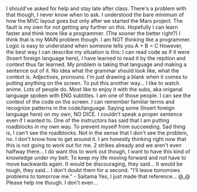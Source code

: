 I should've asked for help and stay late after class. There's a problem with that though, I never know when to ask.
I understood the bare minimum of how the MVC layout goes but only after we started the Mars project.
The fault is my own for not getting any further on this.
Hopefully I can learn faster and think more like a programmer. (The sooner the better right?)
I think that is my MAIN problem though. I am NOT thinking like a programmer.
Logic is easy to understand when someone tells you A + B = C
However, the best way I can describe my situation is this: I can read code as if it were (Insert foreign language here), I have learned to read it by the repition and context thus far learned. My problem is taking that language and making a sentence out of it. No idea what the grammar should look like, what the context is. Adjectives, pronouns. I'm just drawing a blank when it comes to putting anything on the screen. To put this another way... I like to watch anime. Lots of people do. Most like to enjoy it with the subs, aka origanal language spoken with ENG subtitles. I am one of those people. I can see the context of the code on the screen. I can remember familiar terms and recognize patterns in the code/language. Saying some (Insert foreign language here) on my own, NO DICE. I couldn't speak a proper sentence even if I wanted to.
One of the instructors has said that I am putting roadblocks in my own way. To prevent myself from succeeding.
Sad thing is, I can't see the roadblocks. Not in the sense that I don't see the problem,  no. I don't know how to get around it.
I am honestly thinking right now that this is not going to work out for me. 2 strikes already and we aren't even halfway there...
I do want this to work out though, I want to have this kind of knowledge under my belt. To keep my life moving forward and not have to move backwards again.
It would be discouraging, they said...
It would be tough, they said...
I don't doubt them for a second.
"I'll leave tomorrows problems to tomorrow me." - Saitama
Yes, I just made that reference... @_@
Please help me though. I don't even...